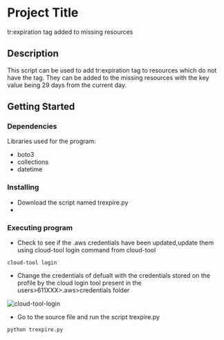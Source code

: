 # Project Title

tr:expiration tag added to missing resources

## Description

This script can be used to add tr:expiration tag to resources which do not have the tag.
They can be added to the missing resources with the key value being 29 days from the current day.

## Getting Started

### Dependencies

Libraries used for the program:
* boto3 
* collections
* datetime


### Installing

* Download the script named trexpire.py
* 

### Executing program

* Check to see if the .aws credentials have been updated,update them using cloud-tool login command from cloud-tool
```
cloud-tool login
```

* Change the credentials of defualt with the credentials stored on the profile by the cloud login tool present in the users>611XXX>.aws>credentials folder

![cloud-tool-login](https://user-images.githubusercontent.com/101724244/200761864-eb2a7f04-7709-43ff-b110-9d59faae26b8.PNG)

* Go to the source file and run the script trexpire.py
```
python trexpire.py
```

